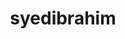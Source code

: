 ---
title: syedibrahim
github: https://github.com/syedibrahim
mode: dark
transition: 1s
score: 66.6
archetype:
- Minimalistic
---